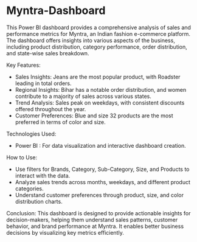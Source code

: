 # Myntra-Dashboard

This Power BI dashboard provides a comprehensive analysis of sales and performance metrics for Myntra, an Indian fashion e-commerce platform. The dashboard offers insights into various aspects of the business, including product distribution, category performance, order distribution, and state-wise sales breakdown.

Key Features:
- Sales Insights: Jeans are the most popular product, with Roadster leading in total orders. 
- Regional Insights: Bihar has a notable order distribution, and women contribute to a majority of sales across various states.
- Trend Analysis: Sales peak on weekdays, with consistent discounts offered throughout the year. 
- Customer Preferences: Blue and size 32 products are the most preferred in terms of color and size. 

Technologies Used:
- Power BI : For data visualization and interactive dashboard creation.

 How to Use:
- Use filters for Brands, Category, Sub-Category, Size, and Products to interact with the data.
- Analyze sales trends across months, weekdays, and different product categories.
- Understand customer preferences through product, size, and color distribution charts.

 Conclusion:
This dashboard is designed to provide actionable insights for decision-makers, helping them understand sales patterns, customer behavior, and brand performance at Myntra. It enables better business decisions by visualizing key metrics efficiently.

